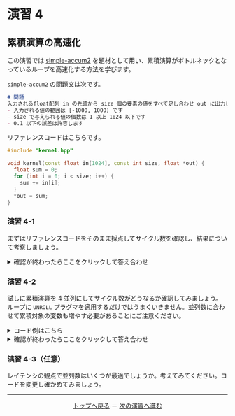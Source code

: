 # 演習 4

## 累積演算の高速化

この演習では [simple-accum2](https://acri-vhls-challenge.web.app/challenge/simple-accum2) を題材として用い、累積演算がボトルネックとなっているループを高速化する方法を学びます。

`simple-accum2` の問題文は次です。

```markdown
# 問題
入力されるfloat配列 in の先頭から size 個の要素の値をすべて足し合わせ out に出力してください。ただし、以下であることとします。
- 入力される値の範囲は [-1000, 1000) です
- size で与えられる値の個数は 1 以上 1024 以下です
- 0.1 以下の誤差は許容します
```

リファレンスコードはこちらです。

```cpp
#include "kernel.hpp"

void kernel(const float in[1024], const int size, float *out) {
  float sum = 0;
  for (int i = 0; i < size; i++) {
    sum += in[i];
  }
  *out = sum;
}
```

### 演習 4-1

まずはリファレンスコードをそのまま採点してサイクル数を確認し、結果について考察しましょう。

<details>
  <summary>確認が終わったらここをクリックして答え合わせ</summary>
  
  リファレンスコードを採点すると次の結果になります。

  ```
  Bytes of kernel code: 267
  CSim: Pass
  HLS: Pass
  CoSim: Pass
  Resource usage
    FF   : 1800
    LUT  : 2770
    DSP  : 2
    BRAM : 0
    URAM : 0
  Clock period (ns): 1.532
  Clock frequency (MHz): 652
  Simulation cycle: 13531
  Simulation time (ns): 20729.492
  ```
  
  ループがパイプライン化されているにもかかわらず、ループ 1 回あたり 13 サイクルほどかかっていることが分かります。累積演算（float どうしの足し算）がボトルネックになってパイプラインの II（Initiation Interval）が 13 になったためです。これは HLS のログで確認できます。

  ```
  Pipelining result : Target II = NA, Final II = 13, Depth = 16, loop 'VITIS_LOOP_5_1'
  ```

  `simple-accum2` で設定されているクロック周期は 2ns で、これから計算するとクロック周波数は 500MHz です。上記は 500MHz で float の加算を行うには 13 サイクルほどかかることを意味します。この float 加算器のレイテンシを短縮することはできませんので、加算器の数を増やして性能を向上することを考えます。
</details>

### 演習 4-2

試しに累積演算を 4 並列にしてサイクル数がどうなるか確認してみましょう。ループに `UNROLL` プラグマを適用するだけではうまくいきません。並列数に合わせて累積対象の変数も増やす必要があることにご注意ください。

<details>
  <summary>コード例はこちら</summary>
  
  並列数を 4 にした場合がこちらです。

  ```cpp
  #include "kernel.hpp"

  void kernel(const float in[1024], const int size, float *out) {
    float sum[4] = {};
    for (int i = 0; i < size; i++) {
  #pragma HLS UNROLL factor=4 skip_exit_check
      sum[i % 4] += in[i];
    }
    *out = sum[0] + sum[1] + sum[2] + sum[3];
  }
  ```
</details>

<details>
  <summary>確認が終わったらここをクリックして答え合わせ</summary>
  
  上記のコード例を採点すると次の結果になります。

  ```
  Bytes of kernel code: 337
  CSim: Pass
  HLS: Pass
  CoSim: Pass
  Resource usage
    FF   : 2665
    LUT  : 3793
    DSP  : 2
    BRAM : 0
    URAM : 0
  Clock period (ns): 1.532
  Clock frequency (MHz): 652
  Simulation cycle: 3604
  Simulation time (ns): 5521.328
  ```

  並列化した分だけ高速化したことが分かります。それと同時に演算器を並列化したことでリソース使用量も増えていることが分かります。
</details>

### 演習 4-3（任意）

レイテンシの観点で並列数はいくつが最適でしょうか。考えてみてください。コードを変更し確かめてみましょう。

<hr>
<p align="center"><a href="..">トップへ戻る</a> － <a href="../lab5-cache/">次の演習へ進む</a></p>